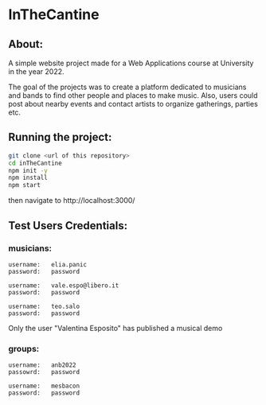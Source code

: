 # InTheCantine

## About:
A simple website project made for a Web Applications course at University in the year 2022.

The goal of the projects was to create a platform dedicated to musicians and bands to find other people and places to make music. Also, users could post about nearby events and contact artists to organize gatherings, parties etc.

## Running the project:

```bash
git clone <url of this repository>
cd inTheCantine
npm init -y
npm install
npm start
```

then navigate to http://localhost:3000/

## Test Users Credentials:

### musicians:

```
username:	elia.panic
password:	password

username:	vale.espo@libero.it
password:	password

username:	teo.salo
password:	password
```
Only the user "Valentina Esposito" has published a musical demo

### groups:

```
username:	anb2022
passowrd:	password

username:	mesbacon
password:	password
```